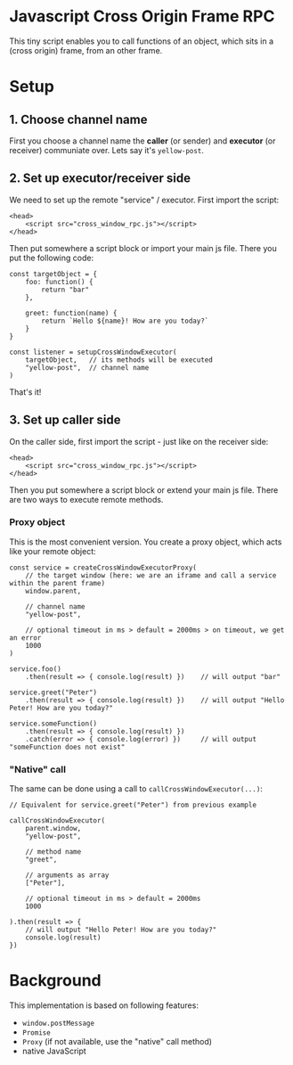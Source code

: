 # Javascript Cross Origin Frame RPC

This tiny script enables you to call functions of an object, which sits in a (cross origin) frame, from an other frame.


# Setup

## 1. Choose channel name

First you choose a channel name the __caller__ (or sender) and __executor__ (or receiver) communiate over. Lets say it's `yellow-post`.


## 2. Set up executor/receiver side

We need to set up the remote "service" / executor. First import the script:

```
<head>
    <script src="cross_window_rpc.js"></script>
</head>
```

Then put somewhere a script block or import your main js file. There you put the following code:

```
const targetObject = {
    foo: function() {
        return "bar"
    },

    greet: function(name) {
        return `Hello ${name}! How are you today?`
    }
}

const listener = setupCrossWindowExecutor(
    targetObject,   // its methods will be executed
    "yellow-post",  // channel name
)
```

That's it!


## 3. Set up caller side

On the caller side, first import the script - just like on the receiver side:

```
<head>
    <script src="cross_window_rpc.js"></script>
</head>
```

Then you put somewhere a script block or extend your main js file. There are two ways to execute remote methods.

### Proxy object

This is the most convenient version. You create a proxy object, which acts like your remote object:

```
const service = createCrossWindowExecutorProxy(
    // the target window (here: we are an iframe and call a service within the parent frame)
    window.parent,   

    // channel name
    "yellow-post",   

    // optional timeout in ms > default = 2000ms > on timeout, we get an error
    1000             
)

service.foo()
    .then(result => { console.log(result) })    // will output "bar"

service.greet("Peter")
    .then(result => { console.log(result) })    // will output "Hello Peter! How are you today?"

service.someFunction()
    .then(result => { console.log(result) })
    .catch(error => { console.log(error) })     // will output "someFunction does not exist"
```

### "Native" call

The same can be done using a call to `callCrossWindowExecutor(...)`:

```
// Equivalent for service.greet("Peter") from previous example

callCrossWindowExecutor(
    parent.window,
    "yellow-post",

    // method name
    "greet",

    // arguments as array
    ["Peter"],

    // optional timeout in ms > default = 2000ms
    1000

).then(result => {
    // will output "Hello Peter! How are you today?"
    console.log(result)    
})    
```

# Background

This implementation is based on following features:

- `window.postMessage`
- `Promise`
- `Proxy` (if not available, use the "native" call method)
- native JavaScript